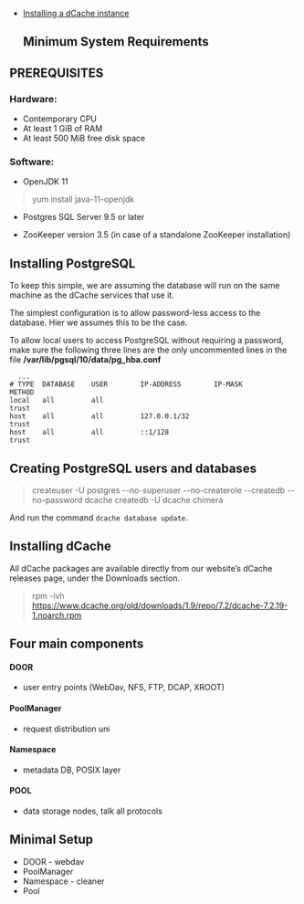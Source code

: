 
+  [Installing a dCache instance](#installing-a-dcache-instance)  

   
     
     **Minimum System Requirements**
     -----------------------------

PREREQUISITES
-------------



   ### Hardware:
- Contemporary CPU
- At least 1 GiB of RAM
- At least 500 MiB free disk space
   
 ### Software:
- OpenJDK 11
 > yum install java-11-openjdk
- Postgres SQL Server 9.5 or later

- ZooKeeper version 3.5 (in case of a standalone ZooKeeper installation)

## Installing PostgreSQL

To keep this simple, we are assuming the database will run on the same machine as the dCache services that
use it.



The simplest configuration is to allow password-less access to the database. Hier we assumes this to be the case.

To allow local users to access PostgreSQL without requiring a password, make sure the following three lines
are the only uncommented lines in the file **/var/lib/pgsql/10/data/pg_hba.conf**

      ...
    # TYPE  DATABASE    USER        IP-ADDRESS        IP-MASK           METHOD
    local   all         all                                             trust
    host    all         all         127.0.0.1/32                        trust
    host    all         all         ::1/128                             trust
    
   
   
   ## Creating PostgreSQL users and databases
    


> createuser -U postgres --no-superuser --no-createrole --createdb --no-password dcache
> createdb -U dcache chimera

And run the command `dcache database update`.



## Installing dCache
All dCache packages are available directly from our website’s dCache releases page, under the Downloads
section.

>     
>    rpm -ivh https://www.dcache.org/old/downloads/1.9/repo/7.2/dcache-7.2.19-1.noarch.rpm 

Four main components
-------------

#### DOOR 
 - user entry points (WebDav, NFS, FTP, DCAP, XROOT)
 
#### PoolManager
- request distribution uni
#### Namespace
- metadata DB, POSIX layer
#### POOL
 - data storage nodes, talk all protocols

## Minimal Setup
- DOOR  - webdav
- PoolManager
- Namespace - cleaner
- Pool


    
